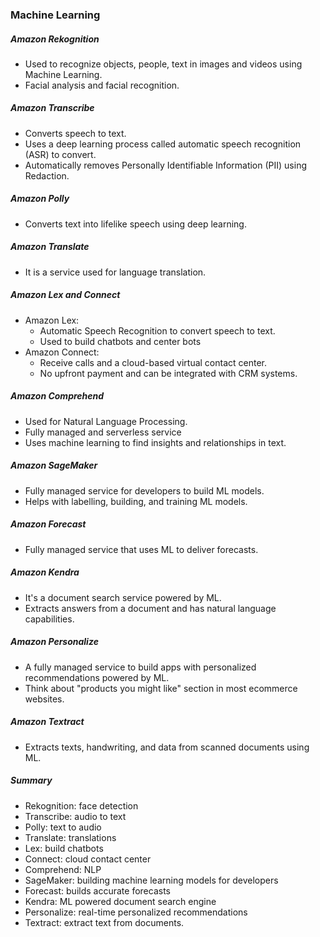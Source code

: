 ### Machine Learning

##### Amazon Rekognition
- Used to recognize objects, people, text in images and videos using Machine Learning.
- Facial analysis and facial recognition.

##### Amazon Transcribe
- Converts speech to text.
- Uses a deep learning process called automatic speech recognition (ASR) to convert.
- Automatically removes Personally Identifiable Information (PII) using Redaction.

##### Amazon Polly
- Converts text into lifelike speech using deep learning.

##### Amazon Translate
- It is a service used for language translation.

##### Amazon Lex and Connect
- Amazon Lex:
  - Automatic Speech Recognition to convert speech to text.
  - Used to build chatbots and center bots
- Amazon Connect:
  - Receive calls and a cloud-based virtual contact center.
  - No upfront payment and can be integrated with CRM systems.

##### Amazon Comprehend
- Used for Natural Language Processing.
- Fully managed and serverless service
- Uses machine learning to find insights and relationships in text.

##### Amazon SageMaker
- Fully managed service for developers to build ML models.
- Helps with labelling, building, and training ML models.

##### Amazon Forecast
- Fully managed service that uses ML to deliver forecasts.

##### Amazon Kendra
- It's a document search service powered by ML.
- Extracts answers from a document and has natural language capabilities.

##### Amazon Personalize
- A fully managed service to build apps with personalized recommendations powered by ML.
- Think about "products you might like" section in most ecommerce websites.

##### Amazon Textract
- Extracts texts, handwriting, and data from scanned documents using ML.

##### Summary
- Rekognition: face detection
- Transcribe: audio to text
- Polly: text to audio
- Translate: translations
- Lex: build chatbots
- Connect: cloud contact center
- Comprehend: NLP
- SageMaker: building machine learning models for developers
- Forecast: builds accurate forecasts
- Kendra: ML powered document search engine
- Personalize: real-time personalized recommendations
- Textract: extract text from documents.